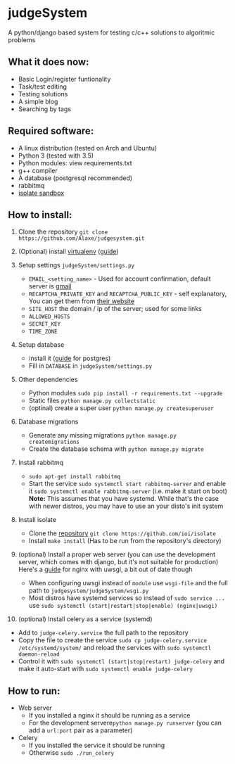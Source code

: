 # judgeSystem
A python/django based system for testing c/c++ solutions to algoritmic problems

## What it does now:
* Basic Login/register funtionality
* Task/test editing
* Testing solutions
* A simple blog
* Searching by tags

## Required software:
* A linux distribution (tested on Arch and Ubuntu)
* Python 3 (tested  with 3.5)
* Python modules: view requirements.txt
* g++ compiler
* A database (postgresql recommended)
* rabbitmq
* [isolate sandbox][isolate]

## How to install:
1. Clone the repository `git clone https://github.com/Alaxe/judgesystem.git`
2. (Optional) install [virtualenv][virtualenv] ([guide][virtualenv_guide])
3. Setup settings `judgeSystem/settings.py`
    * `EMAIL_<setting_name>` - Used for account confirmation, default server is
        [gmail]
    * `RECAPTCHA_PRIVATE_KEY` and `RECAPTCHA_PUBLIC_KEY` - self explanatory,
      You can get them from [their website][recaptcha]
    * `SITE_HOST` the domain / ip of the server; used for some links
    * `ALLOWED_HOSTS`
    * `SECRET_KEY` 
    * `TIME_ZONE` 

4. Setup database 
    * install it ([guide][postgres_guide] for postgres)
    * Fill in `DATABASE` in `judgeSystem/settings.py`
5. Other dependencies
    * Python modules `sudo pip install -r requirements.txt --upgrade`
    * Static files `python manage.py collectstatic`
    * (optinal) create a super user `python manage.py createsuperuser`
6. Database migrations
    * Generate any missing migrations `python manage.py createmigrations`
    * Create the database schema with `python manage.py migrate`
7. Install rabbitmq
    * `sudo apt-get install rabbitmq`
    * Start the service `sudo systemctl start rabbitmq-server` and enable it
      `sudo systemctl enable rabbitmq-server` (i.e. make it start on boot)
      **Note:** This assumes that you have systemd. While that's the case with
      newer distros, you may have to use an your disto's init system
8. Install isolate
    * Clone the [repository][isolate] `git clone https://github.com/ioi/isolate`
    * Install `make install` (Has to be run from the repository's directory)
9. (optional) Install a proper web server (you can use the development server,
   which comes with django, but it's not suitable for production) Here's a 
   [guide][nginx_uwsgi_guide] for nginx with uwsgi, a bit out of date though
    * When configuring uwsgi instead of `module` use `wsgi-file` and the full
      path to `judgesystem/judgeSystem/wsgi.py`
    * Most distros have systemd services so instead of `sudo service ...`
      use `sudo systemctl (start|restart|stop|enable) (nginx|uwsgi)`
10. (optional) Install celery as a service (systemd)
   * Add to `judge-celery.service` the full path to the repository
   * Copy the file to create the service `sudo cp judge-celery.service
       /etc/systemd/system/` and reload the services with `sudo systemctl
       daemon-reload`
  * Control it with `sudo systemctl (start|stop|restart) judge-celery` and make
      it auto-start with `sudo systemctl enable judge-celery`

## How to run:
  * Web server
      * If you installed a nginx it should be running as a service
      * For the development servere`python manage.py runserver` (you can add a `url:port` pair as a
        parameter)
  * Celery 
      * If you installed the service it should be running
      * Otherwise `sudo ./run_celery`

[isolate]: https://github.com/ioi/isolate
[virtualenv]: https://virtualenv.pypa.io/en/stable/
[virtualenv_guide]: https://www.digitalocean.com/community/tutorials/how-to-serve-django-applications-with-uwsgi-and-nginx-on-ubuntu-14-04#install-and-configure-virtualenv-and-virtualenvwrapper
[postgres_guide]: https://www.digitalocean.com/community/tutorials/how-to-use-postgresql-with-your-django-application-on-ubuntu-14-04#create-a-database-and-database-user

[gmail]: http://mail.google.com/
[recaptcha]: https://www.google.com/recaptcha

[nginx_uwsgi_guide]: https://www.digitalocean.com/community/tutorials/how-to-serve-django-applications-with-uwsgi-and-nginx-on-ubuntu-14-04#setting-up-the-uwsgi-application-server
